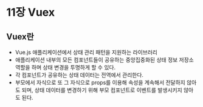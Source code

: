 # 11장 Vuex

## Vuex란
* Vue.js 애플리케이션에서 상태 관리 패턴을 지원하는 라이브러리
* 애플리케이션 내부의 모든 컴포넌트들이 공유하는 중앙집중화된 상태 정보 저장소 역할을 하며 상태 변경을 투명하게 할 수 있다.
* 각 컴포넌트가 공유하는 상태 데이터는 전역에서 관리한다.
* 부모에서 자식으로 또 그 자식으로 props를 이용해 속성을 계속해서 전달하지 않아도 되며, 상태 데이터를 변경하기 위해 부모 컴포넌트로 이벤트를 발생시키지 않아도 된다.
